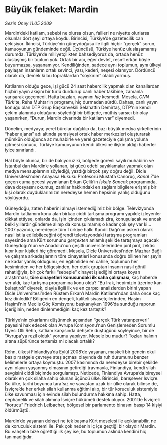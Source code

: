 # Büyük felaket: Mardin

*Sezin Öney 11.05.2009*

<div class="taraf_structure_2col_1zq">
<div class="margen_n">



 <p>Mardin’deki katliam, sebebi ne olursa olsun, failleri ne niyette olurlarsa olsunlar dört şeyi ortaya koydu. Birincisi, Türkiye’de gazetecilik can çekişiyor. İkincisi, Türkiye’nin güneydoğusu ile ilgili hiçbir “gerçek” sorun, kamuoyunun gündeminde değil. Üçüncüsü, Türkiye henüz uluslaşamamış durumda. Türkiye’de milliyetçilikten bahsediyoruz da, ortada henüz uluslaşmış bir toplum yok. Ortak bir acı, eğer devlet, resmî erkân böyle buyurmazsa, yaşanamıyor. Kendiliğinden, sadece aynı toplumun, aynı ülkeyi paylaşan insanların ortak sevinci, yası, kederi, neşesi olamıyor. Dördüncü olarak da, demek ki bu topraklardan “soykırım” olabiliyormuş. <br/><br/>Katliamın olduğu gece, işi gücü 24 saat habercilik yapmak olan kanallardan hiçbiri yayın akışını bir türlü durdurup canlı haber takibine, zamanla yarışarak geçemedi. Hatta bazıları, yayınını <i>hiç</i> kesmedi. Mesela, <i>CNN Türk</i>’te, Reha Muhtar’ın programı, hiç durmadan sürdü. Dahası, canlı yayın konuğu olan DTP Grup Başkanvekili Selahattin Demirtaş, DTP’nin kendi çekim alanında olduğunu söylediği bir bölgede, müthiş sarsıcı bir olay yaşanırken, “Durun, Mardin civarında bir katliam var” diyemedi. <br/><br/>Dönelim, medyaya; yerel bürolar dağıtılıp da, bazı büyük medya şirketlerinin “haber ajansı” adı altında şemsiyesi ortak haber merkezleri oluşturarak mümkün olduğunca az muhabirle ve yerel gazeteciyle çalışma yoluna gitmesi sonucu, Türkiye kamuoyunun kendi ülkesine ilişkin aldığı haberler iyice sınırlandı. <br/><br/>Hal böyle olunca, bir de bakıyoruz ki, bölgede görevli sayılı muhabirin ve İstanbul’dan Mardin’e yollanan, işi gücü edebi sayıklamalar yapmak olan medya mensuplarının söylediği, yazdığı birçok şey doğru değil. Dicle Üniversitesi’nden Anayasa Hukuku Profesörü Mustafa Canoruç, <i>Kanal 7</i>’de geçen cuma gecesi yayınlanan Erkan Çelik’in <i>İskele Sancak</i> programında, dava dosyasını okumuş, zanlılar hakkındaki en sağlam bilgilere erişmiş bir kişi olarak duyduklarımızın neredeyse hemen hepsinin yanlış olduğunu söylüyordu. <br/><br/>Güneydoğu, zaten haberini almayı istemediğimiz bir bölge. Televizyonda Mardin katliamını konu alan birkaç ciddi tartışma programı yapıldı; izleyenler dikkat ettiyse, onlarda da, işin içinden çıkılamadı zira, konuşulacak ve ancak belki yıllardır gündeme alınıp da konuşulmamış o kadar çok şey var ki... 2007 yazında, neredeyse tüm Türkiye halkı Kandil Dağı’nın askerî olarak nasıl istila edilebileceğini öğrendi televizyondaki tartışma programları sayesinde ama Kürt sorununu <i>gerçekten </i>anlamlı şekilde tartışmaya açacak Güneydoğu’nun ve Anadolu’nun çeşitli üniversitelerinden pırıl pırıl, zekâsı kıpır kıpır kişileri hiç göremedi. Mesela, Dicle Üniversitesi’nden Mazhar Bağlı ve çalışma arkadaşlarının töre cinayetleri konusunda doğru bilinen her şeyin ne kadar yanlış olduğunu, en eğitimliden en cahile, toplumun her kesiminden ve her bölgesinden, her etnik gruptan insanın nasıl gönül rahatlığıyla, bir çok farklı “sebeple” cinayet işlediğini ortaya koyan araştırması, <b>töre cinayetleri konusundaki ilk saha çalışması</b>,<b> </b>kaç haberde yer aldı, kaç tartışma programına konu oldu? “Bu Irak, hepimizin üzerine kan bulaştırdı” diyerek, olayla ilgili ilk ve en çarpıcı analizlerden birini yapan Dicle Üniversitesi’nden Rüstem Erkan’ı Mardin Katliamı’ndan daha önce kaç kez dinledik? Bölgenin en dengeli, kaliteli siyasetçilerinden, Haşim Haşimi’nin Meclis Göç Komisyonu başkanıyken 1996’da sunduğu raporun içeriğinin, neden dinlenmediğini kaç kez tartıştık? <br/><br/>Türkiye’nin çıkarlarını düşünmek açısından “gerçek Türk vatanperveri” payesini hak edecek olan Avrupa Komisyonu’nun Genişlemeden Sorumlu Üyesi Olli Rehn, katliam karşısında dehşete düştüğünü söyleyince, bir de “Avrupa’ya rezil olduk” yorumu yapılıyor. Mesele bu mudur? Tozları halının altına süpürünce tertemiz mi olacak ortalık? <br/><br/>Rehn, ülkesi Finlandiya’da Eylül 2008’de yaşanan, maskeli bir gencin okul basıp rastgele çevreye ateş açması olayında da ruh durumunu benzer kelimelerle ortaya koymuştu. 2007 kasımında da neredeyse birebir şekilde aynı olayın yaşanmış olmasının getirdiği travmayla, Finlandiya, kendi silah sevgisini ciddi biçimde sorgulamıştı. Neticede, Finlandiya Avrupa’da bireysel olarak en çok silaha sahip olunan üçüncü ülke. Birincisi, barışsever İsviçre. Bu ülke, tarihi boyunca tarafsız ve savaştan uzak bir ülke olarak bilinse de, İsviçre’de her erkek silah kullanma eğitimi alıp, bir tür koruculuk sistemiyle ülke savunması için evinde silah bulundurma hakkına sahip. Hatta, cephanelik ve silah alımına İsviçre hükümeti destek oluyor. 2001’de İsviçreli “korucu” Friedrich Leibacher, bölgesel bir parlamento binasını basıp 14 kişiyi öldürmüştü. <br/><br/>Mardin’de yaşanan dehşet ne tek başına Kürt meselesi ile açıklanabilir, ne de koruculuk sistemi ile. Pek çok nedenin iç içe geçtiği bir olaydır Mardin. Bu vahşetin bize öğrettiği ilk şey ise, bu toplumun aslında kendini hiç tanımadığıdır.</p>
<br/>
<br/>
<br/>



<br/>


<div id="taraf_not">
</div>

</div>


</div>
